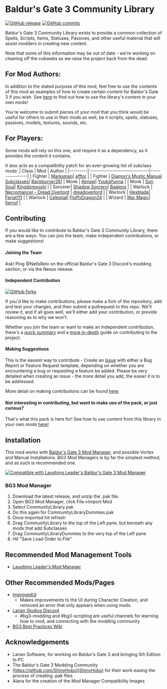 # Baldur's Gate 3 Community Library
[![GitHub release](https://img.shields.io/github/v/tag/BG3-Community-Library-Team/BG3-Community-Library?label=Latest%20Version)](https://GitHub.com/BG3-Community-Library-Team/BG3-Community-Library/releases/) [![GitHub commits](https://img.shields.io/github/commits-since/BG3-Community-Library-Team/BG3-Community-Library/2.0.0.0/main)](https://GitHub.com/BG3-Community-Library-Team/BG3-Community-Library/commit/)

Baldur's Gate 3 Community Library exists to provide a common collection of
Spells, Scripts, Items, Statuses, Passives, and other useful material that will
assist modders in creating new content.

Note that some of this information may be out of date - we're working on cleaning off the cobwebs as we raise the project back from the dead.

## For Mod Authors:
In addition to the stated purpose of this mod, feel free to use the contents of
this mod as examples of how to create certain content for Baldur's Gate 3 if you
wish. See [here](https://github.com/BG3-Community-Library-Team/BG3-Community-Library/wiki/Using-Community-Library-Content) to find out how to use the
library's content in your own mods!

You're welcome to submit pieces of your mod that you think would be useful for
others to use in their mods as well, be it scripts, spells, statuses, passives,
models, textures, sounds, etc.

## For Players:
Some mods will rely on this one, and require it as a dependency, as it provides the content it contains. 

It also acts as a compatibility patch for an ever-growing list of subclass mods:
| Class   | Mod                          | Author         |
|---------|------------------------------|----------------|
| Fighter | [Marksman](https://www.nexusmods.com/baldursgate3/mods/1278)| [afftor](https://www.nexusmods.com/baldursgate3/users/968899)         |
| Fighter | [Diamon's Mystic Manual Subclasses](https://www.nexusmods.com/baldursgate3/mods/1599)| [Backburner26](https://www.nexusmods.com/baldursgate3/users/19603604)|
| Monk    | [Kensei](https://www.nexusmods.com/baldursgate3/mods/1330)| [YuukaYunna](https://www.nexusmods.com/baldursgate3/users/45490107)     |
| Monk    | [Sun Soul](https://www.nexusmods.com/baldursgate3/mods/1467)| [Kingdomyoshi](https://www.nexusmods.com/baldursgate3/users/27186944)   |
| Sorcerer| [Shadow Sorcery](https://www.nexusmods.com/baldursgate3/mods/923)| [Baaleos](https://www.nexusmods.com/baldursgate3/users/1111397)   |
| Warlock | [Necromancer - Dread Overlord](https://www.nexusmods.com/baldursgate3/mods/394) | [dreadoverlord](https://www.nexusmods.com/baldursgate3/users/88747523)  |
| Warlock | [Hexblade](https://www.nexusmods.com/baldursgate3/mods/1100)| [Feriat111](https://www.nexusmods.com/baldursgate3/users/26820389)      |
| Warlock | [Celestial](https://www.nexusmods.com/baldursgate3/mods/1567)| [FluffyDragon24](https://www.nexusmods.com/baldursgate3/users/130905368) |
| Wizard  | [War Magic](https://www.nexusmods.com/baldursgate3/mods/924)| [fierrof](https://www.nexusmods.com/baldursgate3/users/466538)        |

## Contributing
If you would like to contribute to Baldur's Gate 3 Community Library, there are
a few ways: You can join the team, make independent contributions, or make
suggestions!

#### Joining the Team
Ask! Ping @NellsRelo on the official Baldur's Gate 3 Discord's modding section, or via the Nexus release.

#### Independent Contribution
[![GitHub forks](https://img.shields.io/github/forks/BG3-Community-Library-Team/BG3-Community-Library)](https://GitHub.com/BG3-Community-Library-Team/BG3-Community-Library/network/)

If you'd like to make contributions, please make a fork of the repository, add
and test your changes, and then submit a pullrequest to this repo. We'll review
it, and if all goes well, we'll either add your contribution, or provide
reasoning as to why we won't.

Whether you join the team or want to make an independent contribution, there's
a [quick summary](https://github.com/BG3-Community-Library-Team/BG3-Community-Library/wiki/Making-Contributions)
and a [more in-depth](https://github.com/BG3-Community-Library-Team/BG3-Community-Library/wiki/Setting-up-a-Development-Environment)
guide on contributing to the project.

#### Making Suggestions
This is the easiest way to contribute - Create an [Issue](https://github.com/BG3-Community-Library-Team/BG3-Community-Library/issues)
with either a Bug Report or Feature Request template, depending on whether you
are encountering a bug or requesting a feature be added. Please be very detailed
when creating an issue - the more detail you add, the easier it is to be
addressed.

More detail on making contributions can be found [here](https://github.com/BG3-Community-Library-Team/BG3-Community-Library/wiki/Making-Contributions).

#### Not interesting in contributing, but want to make use of the pack, or just curious?
That's what this pack is here for! See how to use content from this library in your own mods [here!](https://github.com/BG3-Community-Library-Team/BG3-Community-Library/wiki/Using-Community-Library-Content)

## Installation
This mod works with [Baldur's Gate 3 Mod Manager](https://github.com/LaughingLeader/BG3ModManager), and possible Vortex and Manual
Installations. BG3 Mod Managers is by far the simplest method, and as such is recommended one.

[![Compatible with Laughing Leader's Baldur's Gate 3 Mod Manager](https://i.imgur.com/qtdx2Yq.png)](https://github.com/LaughingLeader/BG3ModManager)

### BG3 Mod Manager
1. Download the latest release, and unzip the .pak file.
2. Open BG3 Mod Manager, click File->Import Mod
3. Select CommunityLibrary.pak
4. Do this again for CommunityLibraryDummies.pak
5. Once imported hit refresh
6. Drag CommunityLibrary to the top of the Left pane, but beneath any mods that add Subclasses
7. Drag CommunityLibraryDummies to the very top of the Left pane
8. Hit "Save Load Order to File"

## Recommended Mod Management Tools
- [Laughing Leader's Mod Manager](https://github.com/LaughingLeader/BG3ModManager)

## Other Recommended Mods/Pages
- [ImprovedUI](https://github.com/TheRealDjmr/BG3ImprovedUI)
  - Makes improvements to the UI during Character Creation, and removed an error
  that only appears when using mods.
- [Larian Studios Discord](https://discord.com/invite/larianstudios)
  - #bg3-modding and #bg3-scripting are useful channels for learning how to mod, and connecting with the modding community
- [BG3 Best Practices Wiki](https://github.com/Baldurs-Gate-3-modders/Best-Practices-Wiki/wiki)

## Acknowledgements
- Larian Software, for working on Baldur's Gate 3 and bringing 5th Edition to PC
- The Baldur's Gate 3 Modding Community
- [https://github.com/ShinyHobo](ShinyHobo) for their work easing the process of
creating .pak files
- Alana for the creation of the Mod Manager Compatibility Images
